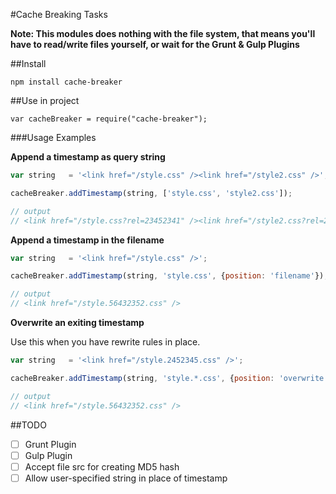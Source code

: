 #Cache Breaking Tasks

**Note: This modules does nothing with the file system, that means you'll have to read/write files yourself, or wait for
the Grunt & Gulp Plugins**


##Install

```
npm install cache-breaker
```

##Use in project

```
var cacheBreaker = require("cache-breaker");
```

###Usage Examples

**Append a timestamp as query string**

```js
var string   = '<link href="/style.css" /><link href="/style2.css" />';

cacheBreaker.addTimestamp(string, ['style.css', 'style2.css']);

// output
// <link href="/style.css?rel=23452341" /><link href="/style2.css?rel=23452341" />

```

**Append a timestamp in the filename**

```js
var string   = '<link href="/style.css" />';

cacheBreaker.addTimestamp(string, 'style.css', {position: 'filename'});

// output
// <link href="/style.56432352.css" />

```


**Overwrite an exiting timestamp**

Use this when you have rewrite rules in place.

```js
var string   = '<link href="/style.2452345.css" />';

cacheBreaker.addTimestamp(string, 'style.*.css', {position: 'overwrite'});

// output
// <link href="/style.56432352.css" />

```

##TODO

- [ ] Grunt Plugin
- [ ] Gulp Plugin
- [ ] Accept file src for creating MD5 hash
- [ ] Allow user-specified string in place of timestamp